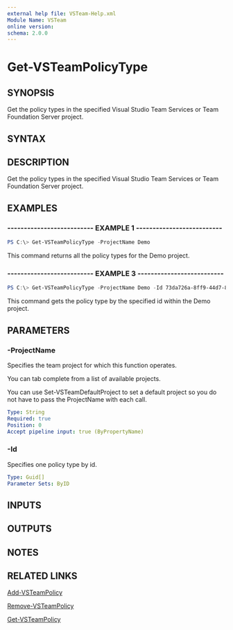 ```yaml
---
external help file: VSTeam-Help.xml
Module Name: VSTeam
online version:
schema: 2.0.0
---
```


# Get-VSTeamPolicyType

## SYNOPSIS

Get the policy types in the specified Visual Studio Team Services or Team Foundation Server project.

## SYNTAX

## DESCRIPTION

Get the policy types in the specified Visual Studio Team Services or Team Foundation Server project.

## EXAMPLES

### -------------------------- EXAMPLE 1 --------------------------

```PowerShell
PS C:\> Get-VSTeamPolicyType -ProjectName Demo
```

This command returns all the policy types for the Demo project.

### -------------------------- EXAMPLE 3 --------------------------

```PowerShell
PS C:\> Get-VSTeamPolicyType -ProjectName Demo -Id 73da726a-8ff9-44d7-8caa-cbb581eac991
```

This command gets the policy type by the specified id within the Demo project.

## PARAMETERS

### -ProjectName

Specifies the team project for which this function operates.

You can tab complete from a list of available projects.

You can use Set-VSTeamDefaultProject to set a default project so
you do not have to pass the ProjectName with each call.

```yaml
Type: String
Required: true
Position: 0
Accept pipeline input: true (ByPropertyName)
```

### -Id

Specifies one policy type by id.

```yaml
Type: Guid[]
Parameter Sets: ByID
```

## INPUTS

## OUTPUTS

## NOTES

## RELATED LINKS

[Add-VSTeamPolicy](Add-VSTeamPolicy.md)

[Remove-VSTeamPolicy](Remove-VSTeamPolicy.md)

[Get-VSTeamPolicy](Get-VSTeamPolicy.md)